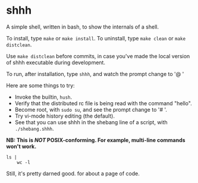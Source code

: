 # shhh

A simple shell, written in bash, to show the internals of a shell.

To install, type `make` or `make install`.
To uninstall, type `make clean` or `make distclean`.

Use `make distclean` before commits,
in case you've made the local version of shhh executable during development.

To run, after installation, type `shhh`, and watch the prompt change to '@ '

Here are some things to try:

- Invoke the builtin, `hush`.
- Verify that the distributed rc file is being read with the command "hello".
- Become root, with `sudo su`, and see the prompt change to '# '.
- Try vi-mode history editing (the default).
- See that you can use shhh in the shebang line of a script, with `./shebang.shhh`.


__NB: This is _NOT_ POSIX-conforming. For example, multi-line commands won't work.__

```
ls |
    wc -l
```

Still, it's pretty darned good. for about a page of code.
